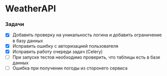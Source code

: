 # WeatherAPI

### Задачи
- [x] Добавить проверку на уникальность логина и добавить ограничение в базу данных
- [x] Исправить ошибку с авторизацией пользователя
- [x] Исправить работу очереди задач (Celery)
- [ ] При запуске тестов необходимо проверить, что таблицы есть в базе данных
- [ ] Ошибка при получении погоды из сторонего сервиса
